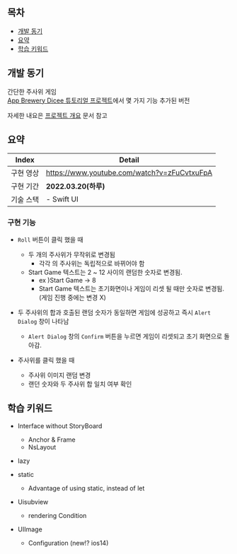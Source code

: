 ## 목차
- [개발 동기](#개발-동기)
- [요약](#요약)
- [학습 키워드](#학습-키워드)


## 개발 동기
간단한 주사위 게임  
<a href ="https://github.com/appbrewery/Dicee-iOS13"> App Brewery Dicee 튜토리얼 프로젝트</a>에서 몇 가지 기능 추가된 버전

자세한 내요은 
<a href ="https://confirmed-baritone-e12.notion.site/Dicee-Project-5f2b8d49329a4298b81500adbc97b1a7"> 프로젝트 개요</a> 문서 참고


## 요약

| Index          | Detail                       |
|----------------|------------------------------|
| 구현 영상          | https://www.youtube.com/watch?v=zFuCvtxuFpA |
| 구현 기간          | **2022.03.20(하루)**           |
| 기술 스택          | - Swift UI                   |


### 구현 기능
- `Roll` 버튼이 클릭 했을 때
    - 두 개의 주사위가 무작위로 변경됨
        - 각각 의 주사위는 독립적으로 바뀌어야 함
    - Start Game 텍스트는 2 ~ 12 사이의 랜덤한 숫자로 변경됨.
        - ex )Start Game → 8
        - Start Game 텍스트는 초기화면이나 게임이 리셋 될 때만 숫자로 변경됨. (게임 진행 중에는 변경 X)
    

- 두 주사위의 합과 호출된 랜덤 숫자가 동일하면 게임에 성공하고 즉시  `Alert Dialog` 창이 나타남
    - `Alert Dialog` 창의 `Confirm` 버튼을 누르면 게임이 리셋되고 초기 화면으로 돌아감.


- 주사위를 클릭 했을 때
    - 주사위 이미지 랜덤  변경
    - 랜던 숫자와 두 주사위 합 일치 여부 확인 


## 학습 키워드
- Interface without StoryBoard
  - Anchor & Frame
  - NsLayout

- lazy 
- static
  - Advantage of using static, instead of let 
- Uisubview
  - rendering Condition

- UIImage
  - Configuration (new!? ios14)